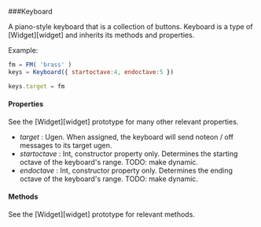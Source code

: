 ###Keyboard

A piano-style keyboard that is a collection of buttons. Keyboard is a type of [Widget][widget] and inherits its methods and properties.

Example:
```javascript
fm = FM( 'brass' )
keys = Keyboard({ startoctave:4, endoctave:5 })

keys.target = fm
```

#### Properties
See the [Widget][widget] prototype for many other relevant properties.

* _target_  : Ugen. When assigned, the keyboard will send noteon / off messages to its target ugen.
* _startoctave_ : Int, constructor property only. Determines the starting octave of the keyboard's range. TODO: make dynamic.
* _endoctave_ : Int, constructor property only. Determines the ending octave of the keyboard's range. TODO: make dynamic.

#### Methods

See the [Widget][widget] prototype for relevant methods.

